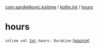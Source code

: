 [com.sandjelkovic.kxjtime](../index.md) / [kotlin.Int](index.md) / [hours](./hours.md)

# hours

`inline val `[`Int`](https://kotlinlang.org/api/latest/jvm/stdlib/kotlin/-int/index.html)`.hours: Duration` [(source)](https://github.com/sandjelkovic/kxjtime/tree/master/src/main/kotlin/com/sandjelkovic/kxjtime/DurationFactoryExtensions.kt#L18)